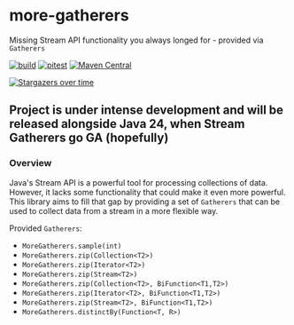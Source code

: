 # more-gatherers

Missing Stream API functionality you always longed for - provided via `Gatherers`

[![build](https://github.com/pivovarit/more-gatherers/actions/workflows/build.yml/badge.svg?branch=main)](https://github.com/pivovarit/more-gatherers/actions/workflows/build.yml)
[![pitest](https://github.com/pivovarit/more-gatherers/actions/workflows/pitest.yml/badge.svg?branch=main)](https://pivovarit.github.io/more-gatherers)
[![Maven Central](https://maven-badges.herokuapp.com/maven-central/com.pivovarit/more-gatherers/badge.svg)](https://maven-badges.herokuapp.com/maven-central/com.pivovarit/more-gatherers)

[![Stargazers over time](https://starchart.cc/pivovarit/more-gatherers.svg?variant=adaptive)](https://starchart.cc/pivovarit/more-gatherers)

## Project is under intense development and will be released alongside Java 24, when Stream Gatherers go GA (hopefully)

### Overview

Java's Stream API is a powerful tool for processing collections of data. However, it lacks some functionality that could make it even more powerful. This library aims to fill that gap by providing a set of `Gatherers` that can be used to collect data from a stream in a more flexible way.

Provided `Gatherers`:
- `MoreGatherers.sample(int)`
- `MoreGatherers.zip(Collection<T2>)`
- `MoreGatherers.zip(Iterator<T2>)`
- `MoreGatherers.zip(Stream<T2>)`
- `MoreGatherers.zip(Collection<T2>, BiFunction<T1,T2>)`
- `MoreGatherers.zip(Iterator<T2>, BiFunction<T1,T2>)`
- `MoreGatherers.zip(Stream<T2>, BiFunction<T1,T2>)`
- `MoreGatherers.distinctBy(Function<T, R>)`
